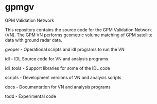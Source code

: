 # gpmgv
GPM Validation Network

This repository contains the source code for the GPM Validation Network (VN).  The GPM VN performs geometric volume matching of GPM satellite data with ground radar data.  

gvoper - Operational scripts and idl programs to run the VN 

idl - IDL Source code for VN and analysis programs

idl_tools - Support libraries for some of the IDL code

scripts - Development versions of VN and analysis scripts

docs - Documentation for VN and analysis programs

todd - Experimental code 
